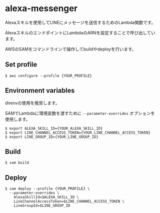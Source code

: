 # alexa-messenger

Alexaスキルを使用してLINEにメッセージを送信するためのLambda関数です。

AlexaスキルのエンドポイントにLambdaのARNを設定することで呼び出しています。

AWSのSAMをコマンドラインで操作してbuildやdeployを行います。

## Set profile

```
$ aws configure --profile {YOUR_PROFILE} 
```

## Environment variables

direnvの使用を推奨します。

SAMでLambdaに環境変数を渡すために `--parameter-overrides` オプションを使用します。

```
$ export ALEXA_SKILL_ID={YOUR_ALEXA_SKILL_ID}
$ export LINE_CHANNEL_ACCESS_TOKEN={YOUR_LINE_CHANNEL_ACCESS_TOKEN}
$ export LINE_GROUP_ID={YOUR_LINE_GROUP_ID}
```

## Build

```
$ sam build
```

## Deploy

```
$ sam deploy --profile {YOUR_PROFILE} \
  --parameter-overrides \
    AlexaSkillId=$ALEXA_SKILL_ID \
    LineChannelAccessToken=$LINE_CHANNEL_ACCESS_TOKEN \
    LineGroupId=$LINE_GROUP_ID
```
